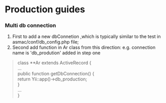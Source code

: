 Production guides
=====
### Multi db connection
1. First to add a new dbConnetion ,which is typically similar to the test in asmac/conf/db_config.php file;
2. Second add function in Ar class from this direction: e.g. connection name is 'db_prodution' added in step one  

> class **Ar extends ActiveRecord {  
	...  
	public function getDbConnection() {  
		return Yii::app()->db_production;  
	}  
	...  
  }
